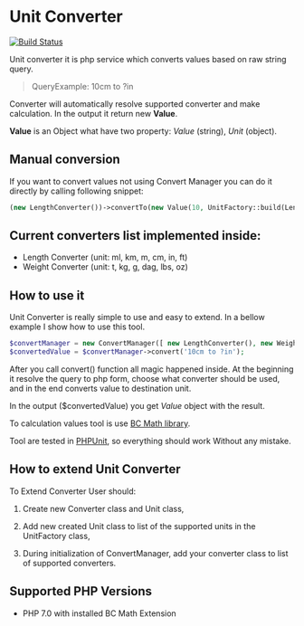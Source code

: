 # Unit Converter

[![Build Status](https://travis-ci.org/apiotrowski/unit-converter.svg?branch=master)](https://travis-ci.org/apiotrowski/unit-converter)

Unit converter it is php service which converts values based on raw string query.

> QueryExample: 10cm to ?in 

Converter will automatically resolve supported converter and make calculation. In the output it return new **Value**.
 
**Value** is an Object what have two property: _Value_ (string), _Unit_ (object).

## Manual conversion

If you want to convert values not using Convert Manager you can do it directly by calling following snippet:

```php
(new LengthConverter())->convertTo(new Value(10, UnitFactory::build(LengthUnit::CENTIMETRE)), UnitFactory::build(LengthUnit::INCH));
```

## Current converters list implemented inside:
* Length Converter (unit: ml, km, m, cm, in, ft)
* Weight Converter (unit: t, kg, g, dag, lbs, oz)

## How to use it

Unit Converter is really simple to use and easy to extend. In a bellow example I show how to use this tool. 

```php
$convertManager = new ConvertManager([ new LengthConverter(), new WeightConverter() ]);
$convertedValue = $convertManager->convert('10cm to ?in');
```

After you call convert() function all magic happened inside. At the beginning it resolve the query to php form, choose what converter should be used, and in the end converts value to destination unit.

In the output ($convertedValue) you get _Value_ object with the result. 

To calculation values tool is use [BC Math library](http://php.net/manual/en/ref.bc.php). 
 
Tool are tested in [PHPUnit](https://phpunit.de/), so everything should work Without any mistake.

## How to extend Unit Converter

To Extend Converter User should:
 
1. Create new Converter class and Unit class,

2. Add new created Unit class to list of the supported units in the UnitFactory class,

3. During initialization of ConvertManager, add your converter class to list of supported converters.

## Supported PHP Versions
* PHP 7.0 with installed BC Math Extension